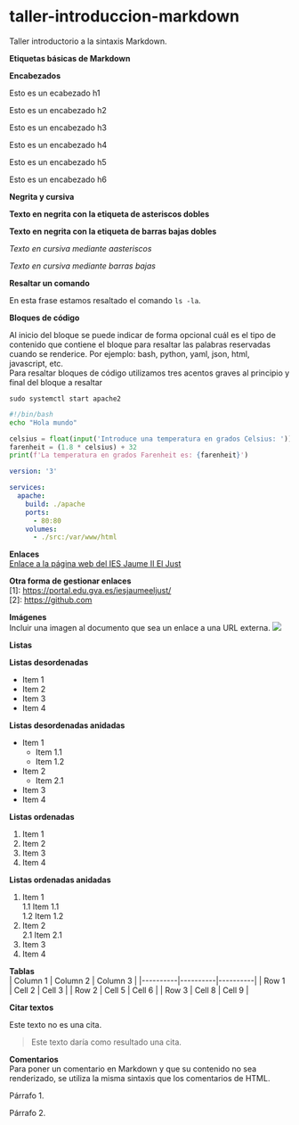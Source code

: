 # taller-introduccion-markdown
Taller introductorio a la sintaxis Markdown.

**Etiquetas básicas de Markdown**

**Encabezados**

Esto es un ecabezado h1  

Esto es un encabezado h2  

Esto es un encabezado h3  

Esto es un encabezado h4  

Esto es un encabezado h5  

Esto es un encabezado h6  


 **Negrita y cursiva**  
 
**Texto en negrita con la etiqueta de asteriscos dobles**


__Texto en negrita con la etiqueta de barras bajas dobles__

  
*Texto en cursiva mediante aasteriscos*  

*Texto en cursiva mediante barras bajas*

  
**Resaltar un comando**

En esta frase estamos resaltado el comando `ls -la`.

  
**Bloques de código**

 Al inicio del bloque se puede indicar de forma opcional cuál es el tipo de contenido que contiene el bloque para resaltar las palabras reservadas cuando se renderice. Por ejemplo: bash, python, yaml, json, html, javascript, etc.  
 Para resaltar bloques de código utilizamos tres acentos graves al principio y final del bloque a resaltar  
```
sudo systemctl start apache2
```
```bash
#!/bin/bash
echo "Hola mundo"
```
```python
celsius = float(input('Introduce una temperatura en grados Celsius: '))
farenheit = (1.8 * celsius) + 32
print(f'La temperatura en grados Farenheit es: {farenheit}')
```
```yaml
version: '3'

services: 
  apache:
    build: ./apache
    ports: 
      - 80:80
    volumes:
      - ./src:/var/www/html
```
**Enlaces**  
[Enlace a la página web del IES Jaume II El Just](https://portal.edu.gva.es/iesjaumeeljust/)  

**Otra forma de gestionar enlaces**  
[1]: https://portal.edu.gva.es/iesjaumeeljust/  
[2]: https://github.com  

**Imágenes**  
Incluir una imagen al documento que sea un enlace a una URL externa.
![](https://cdn.ethic.es/wp-content/uploads/2023/03/imagen.jpg)



**Listas**  

**Listas desordenadas**  

* Item 1
* Item 2
* Item 3
* Item 4

**Listas desordenadas anidadas**  

* Item 1
  * Item 1.1
  * Item 1.2
* Item 2
  * Item 2.1
* Item 3
* Item 4

**Listas ordenadas**  

1. Item 1
2. Item 2
3. Item 3
4. Item 4

**Listas ordenadas anidadas**  

1. Item 1  
  1.1 Item 1.1  
  1.2 Item 1.2  
2. Item 2  
  2.1 Item 2.1  
3. Item 3  
4. Item 4

**Tablas**  
| Column 1 | Column 2 | Column 3 |
|----------|----------|----------|
| Row 1    | Cell 2   | Cell 3   |
| Row 2    | Cell 5   | Cell 6   |
| Row 3    | Cell 8   | Cell 9   |
 

**Citar textos**  

Este texto no es una cita.  

> Este texto daría como resultado una cita.
> 
**Comentarios**  
Para poner un comentario en Markdown y que su contenido no sea renderizado, se utiliza la misma sintaxis que los comentarios de HTML.  

Párrafo 1.

<!-- Este texto es un comentario y no será renderizado -->
<!--Este texto es un comentario y no será renderizado--> 
Párrafo 2.  














